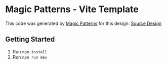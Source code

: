 # Magic Patterns - Vite Template

This code was generated by [Magic Patterns](https://magicpatterns.com) for this design: [Source Design](https://www.magicpatterns.com/c/crxfvjyc8eo9rhhvn2xkja)

## Getting Started

1. Run `npm install`
2. Run `npm run dev`
